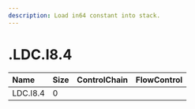 ```yaml
---
description: Load in64 constant into stack.
---
```


# .LDC.I8.4

| Name | Size | ControlChain | FlowControl |
| :--- | :--- | :--- | :--- |
| LDC.I8.4 | 0 |  |  |

